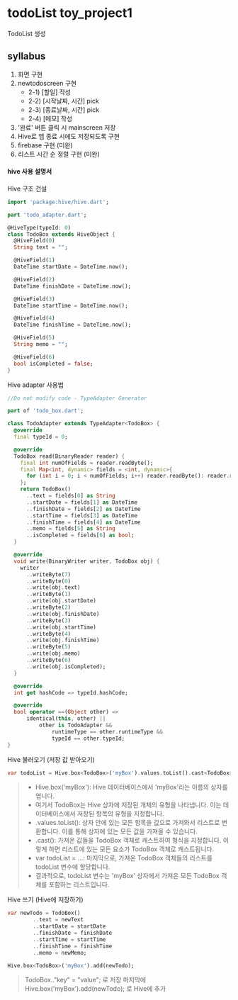 # todoList toy_project1

TodoList 생성

## syllabus

1. 화면 구현
2. newtodoscreen 구현
    - 2-1) [할일] 작성
    - 2-2) [시작날짜, 시간] pick
    - 2-3) [종료날짜, 시간] pick
    - 2-4) [메모] 작성
3. '완료' 버튼 클릭 시 mainscreen 저장
4. Hive로 앱 종료 시에도 저장되도록 구현
5. firebase 구현 (미완)
6. 리스트 시간 순 정렬 구현 (미완)


#### hive 사용 설명서


Hive 구조 건설
```dart
import 'package:hive/hive.dart';

part 'todo_adapter.dart';

@HiveType(typeId: 0)
class TodoBox extends HiveObject {
  @HiveField(0)
  String text = "";

  @HiveField(1)
  DateTime startDate = DateTime.now();

  @HiveField(2)
  DateTime finishDate = DateTime.now();

  @HiveField(3)
  DateTime startTime = DateTime.now();

  @HiveField(4)
  DateTime finishTime = DateTime.now();

  @HiveField(5)
  String memo = "";

  @HiveField(6)
  bool isCompleted = false;
}
```

Hive adapter 사용법
```dart
//Do not modify code - TypeAdapter Generator

part of 'todo_box.dart';

class TodoAdapter extends TypeAdapter<TodoBox> {
  @override
  final typeId = 0;

  @override
  TodoBox read(BinaryReader reader) {
    final int numOfFields = reader.readByte();
    final Map<int, dynamic> fields = <int, dynamic>{
      for (int i = 0; i < numOfFields; i++) reader.readByte(): reader.read(),
    };
    return TodoBox()
      ..text = fields[0] as String
      ..startDate = fields[1] as DateTime
      ..finishDate = fields[2] as DateTime
      ..startTime = fields[3] as DateTime
      ..finishTime = fields[4] as DateTime
      ..memo = fields[5] as String
      ..isCompleted = fields[6] as bool;
  }

  @override
  void write(BinaryWriter writer, TodoBox obj) {
    writer
      ..writeByte(7)
      ..writeByte(0)
      ..write(obj.text)
      ..writeByte(1)
      ..write(obj.startDate)
      ..writeByte(2)
      ..write(obj.finishDate)
      ..writeByte(3)
      ..write(obj.startTime)
      ..writeByte(4)
      ..write(obj.finishTime)
      ..writeByte(5)
      ..write(obj.memo)
      ..writeByte(6)
      ..write(obj.isCompleted);
  }

  @override
  int get hashCode => typeId.hashCode;

  @override
  bool operator ==(Object other) =>
      identical(this, other) ||
          other is TodoAdapter &&
              runtimeType == other.runtimeType &&
              typeId == other.typeId;
}
```

Hive 불러오기 (저장 값 받아오기)
```dart
var todoList = Hive.box<TodoBox>('myBox').values.toList().cast<TodoBox>();
```

> - Hive.box<TodoBox>('myBox'): Hive 데이터베이스에서 'myBox'라는 이름의 상자를 엽니다. 
>  - 여기서 TodoBox는 Hive 상자에 저장된 개체의 유형을 나타냅니다. 이는 데이터베이스에서 저장된 항목의 유형을 지정합니다.
> - .values.toList(): 상자 안에 있는 모든 항목을 값으로 가져와서 리스트로 변환합니다. 이를 통해 상자에 있는 모든 값을 가져올 수 있습니다.
> - .cast<TodoBox>(): 가져온 값들을 TodoBox 객체로 캐스트하여 형식을 지정합니다. 이렇게 하면 리스트에 있는 모든 요소가 TodoBox 객체로 캐스트됩니다.
> - var todoList = ...: 마지막으로, 가져온 TodoBox 객체들의 리스트를 todoList 변수에 할당합니다.
> - 결과적으로, todoList 변수는 'myBox' 상자에서 가져온 모든 TodoBox 객체를 포함하는 리스트입니다.

Hive 쓰기 (Hive에 저장하기)
```dart
var newTodo = TodoBox()
        ..text = newText
        ..startDate = startDate
        ..finishDate = finishDate
        ..startTime = startTime
        ..finishTime = finishTime
        ..memo = newMemo;

Hive.box<TodoBox>('myBox').add(newTodo);
```

> TodoBox.."key" = "value"; 로 저장
> 마지막에 Hive.box<TodoBox>('myBox').add(newTodo); 로 Hive에 추가